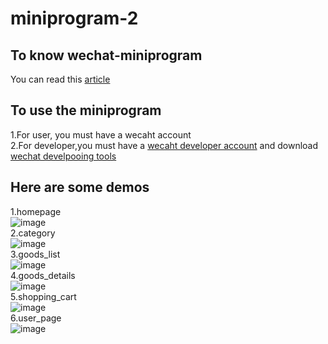 # miniprogram-2
## To know wechat-miniprogram
You can read this [article](https://walkthechat.com/wechat-mini-programs-simple-introduction/)
## To use the miniprogram
1.For user, you must have a wecaht account<br>
2.For developer,you must have a [wecaht developer account](https://mp.weixin.qq.com/?lang=en_US&token=) and 
download [wechat develpooing tools](https://developers.weixin.qq.com/miniprogram/en/dev/devtools/devtools.html)
## Here are some demos
1.homepage<br>
![image](https://github.com/maigo1/miniprogram-2/blob/main/demos/homepage.png)<br>
2.category<br>
![image](https://github.com/maigo1/miniprogram-2/blob/main/demos/category.png)<br>
3.goods_list<br>
![image](https://github.com/maigo1/miniprogram-2/blob/main/demos/goods_list.png)<br>
4.goods_details<br>
![image](https://github.com/maigo1/miniprogram-2/blob/main/demos/goods-details.png)<br>
5.shopping_cart<br>
![image](https://github.com/maigo1/miniprogram-2/blob/main/demos/shopping_cart.png)<br>
6.user_page<br>
![image](https://github.com/maigo1/miniprogram-2/blob/main/demos/user_page.png)
